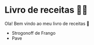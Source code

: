 # Livro de receitas :man_cook:

Ola! Bem vindo ao meu livro de receitas :wave:

- Strogonoff de Frango
- Pave